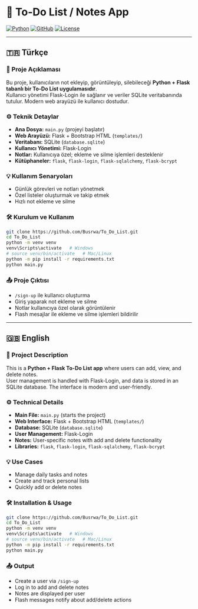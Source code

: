 # 📝 To-Do List / Notes App

[![Python](https://img.shields.io/badge/Python-3.12-blue?logo=python&logoColor=white)](https://www.python.org/)
[![GitHub](https://img.shields.io/badge/GitHub-Repository-black?logo=github&logoColor=white)](https://github.com/Busrwa/To_Do_List)
[![License](https://img.shields.io/badge/License-MIT-green)](https://opensource.org/licenses/MIT)

---

## 🇹🇷 Türkçe

### 🔹 Proje Açıklaması
Bu proje, kullanıcıların not ekleyip, görüntüleyip, silebileceği **Python + Flask tabanlı bir To-Do List uygulamasıdır**.  
Kullanıcı yönetimi Flask-Login ile sağlanır ve veriler SQLite veritabanında tutulur. Modern web arayüzü ile kullanıcı dostudur.

### ⚙️ Teknik Detaylar
- **Ana Dosya:** `main.py` (projeyi başlatır)  
- **Web Arayüzü:** Flask + Bootstrap HTML (`templates/`)  
- **Veritabanı:** SQLite (`database.sqlite`)  
- **Kullanıcı Yönetimi:** Flask-Login  
- **Notlar:** Kullanıcıya özel; ekleme ve silme işlemleri desteklenir  
- **Kütüphaneler:** `flask`, `flask-login`, `flask-sqlalchemy`, `flask-bcrypt`  

### 💡 Kullanım Senaryoları
- Günlük görevleri ve notları yönetmek  
- Özel listeler oluşturmak ve takip etmek  
- Hızlı not ekleme ve silme  

### 🛠️ Kurulum ve Kullanım
```bash
git clone https://github.com/Busrwa/To_Do_List.git
cd To_Do_List
python -m venv venv
venv\Scripts\activate   # Windows
# source venv/bin/activate   # Mac/Linux
python -m pip install -r requirements.txt
python main.py
```

### 📤 Proje Çıktısı
- `/sign-up` ile kullanıcı oluşturma  
- Giriş yaparak not ekleme ve silme  
- Notlar kullanıcıya özel olarak görüntülenir  
- Flash mesajlar ile ekleme ve silme işlemleri bildirilir  

---

## 🇬🇧 English

### 🔹 Project Description
This is a **Python + Flask To-Do List app** where users can add, view, and delete notes.  
User management is handled with Flask-Login, and data is stored in an SQLite database. The interface is modern and user-friendly.

### ⚙️ Technical Details
- **Main File:** `main.py` (starts the project)  
- **Web Interface:** Flask + Bootstrap HTML (`templates/`)  
- **Database:** SQLite (`database.sqlite`)  
- **User Management:** Flask-Login  
- **Notes:** User-specific notes with add and delete functionality  
- **Libraries:** `flask`, `flask-login`, `flask-sqlalchemy`, `flask-bcrypt`  

### 💡 Use Cases
- Manage daily tasks and notes  
- Create and track personal lists  
- Quickly add or delete notes  

### 🛠️ Installation & Usage
```bash
git clone https://github.com/Busrwa/To_Do_List.git
cd To_Do_List
python -m venv venv
venv\Scripts\activate   # Windows
# source venv/bin/activate   # Mac/Linux
python -m pip install -r requirements.txt
python main.py
```

### 📤 Output
- Create a user via `/sign-up`  
- Log in to add and delete notes  
- Notes are displayed per user  
- Flash messages notify about add/delete actions
